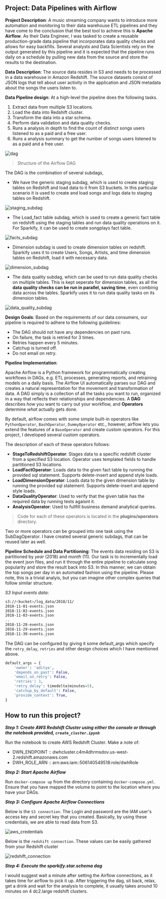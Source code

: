 ## Project: Data Pipelines with Airflow
**Project Description**: 
A music streaming company wants to introduce more automation and monitoring to their data warehouse ETL pipelines and they have come to the conclusion that the best tool to achieve this is **Apache Airflow**. As their Data Engineer, I was tasked to create a reusable production-grade data pipeline that incorporates data quality checks and allows for easy backfills. Several analysts and Data Scientists rely on the output generated by this pipeline and it is expected that the pipeline runs daily on a schedule by pulling new data from the source and store the results to the destination.

**Data Description**: The source data resides in S3 and needs to be processed in a data warehouse in Amazon Redshift. The source datasets consist of JSON logs that tell about user activity in the application and JSON metadata about the songs the users listen to.

**Data Pipeline design**:
At a high-level the pipeline does the following tasks.
1. Extract data from multiple S3 locations.
2. Load the data into Redshift cluster.
3. Transform the data into a star schema.
4. Perform data validation and data quality checks.
5. Runs a analysis in depth to find the count of distinct songs users listened to as a paid and a free user.
6. Runs a analysis summary to get the number of songs users listened to as a paid and a free user.

![dag](images/dag.png)
> Structure of the Airflow DAG



The DAG is the combination of several subdags,
* We have the generic staging subdag, which is used to create staging tables on Redshift and load data to it from S3 buckets. In this particular scenario it is used to create and load songs and logs data to staging tables on Redshift.

![staging_subdag](images/staging_subdag.png)

* The Load_fact table subdag, which is used to create a generic fact table on redshift using the staging tables and run data quality operations on it. For Sparkify, it can be used to create songplays fact table.

![facts_subdag](images/fact_subdag.png)

* Dimension subdag is used to create dimension tables on redshift. Sparkify uses it to create Users, Songs, Artists, and time dimension tables on Redshift, load it with necessary data.

![dimension_subdag](images/dimension_subdag.png)

* The data quality subdag, which can be used to run data quality checks on multiple tables. This is kept seperate for dimension tables, as all the **data quality checks can be run in parallel, saving time**, even combinig data across the tables. Sparkify uses it to run data quality tasks on its dimension tables.

![data_quality_subdag](images/data_quality_subdag.png)


**Design Goals**:
Based on the requirements of our data consumers, our pipeline is required to adhere to the following guidelines:
* The DAG should not have any dependencies on past runs.
* On failure, the task is retried for 3 times.
* Retries happen every 5 minutes.
* Catchup is turned off.
* Do not email on retry. 

**Pipeline Implementation**:

Apache Airflow is a Python framework for programmatically creating workflows in DAGs, e.g. ETL processes, generating reports, and retraining models on a daily basis. The Airflow UI automatically parses our DAG and creates a natural representation for the movement and transformation of data. A DAG simply is a collection of all the tasks you want to run, organized in a way that reflects their relationships and dependencies. A **DAG** describes *how* you want to carry out your workflow, and **Operators** determine *what* actually gets done. 

By default, airflow comes with some simple built-in operators like `PythonOperator`, `BashOperator`, `DummyOperator` etc., however, airflow lets you extend the features of a `BaseOperator` and create custom operators. For this project, I developed several custom operators. 

The description of each of these operators follows:
- **StageToRedshiftOperator**: Stages data to a specific redshift cluster from a specified S3 location. Operator uses templated fields to handle partitioned S3 locations.
- **LoadFactOperator**: Loads data to the given fact table by running the provided sql statement. Supports delete-insert and append style loads.
- **LoadDimensionOperator**: Loads data to the given dimension table by running the provided sql statement. Supports delete-insert and append style loads.
- **DataQualityOperator**: Used to verify that the given table has the required data by running tests agaisnt it.
- **AnalysisOperator**: Used to fullfill business demand analytical queries. 

 > Code for each of these operators is located in the **plugins/operators** directory.
 
Two or more operators can be grouped into one task using the SubDagOperator.
I have created several generic subdags, that can be reused later as well.



**Pipeline Schedule and Data Partitioning**: 
The events data residing on S3 is partitioned by *year* (2018) and *month* (11). Our task is to incrementally load the event json files, and run it through the entire pipeline to calculate song popularity and store the result back into S3. In this manner, we can obtain the top songs per day in an automated fashion using the pipeline. Please note, this is a trivial analyis, but you can imagine other complex queries that follow similar structure.

*S3 Input events data*:
```bash
s3://<bucket>/log_data/2018/11/
2018-11-01-events.json
2018-11-02-events.json
2018-11-03-events.json
..
2018-11-28-events.json
2018-11-29-events.json
2018-11-30-events.json
```

The DAG can be configured by giving it some default_args which specify the `retry_delay`, `retries` and other design choices which I have mentioned above.

```python
default_args = {
    'owner': 'aditya',
    'depends_on_past': False,
    'email_on_retry': False,
    'retries': 3,
    'retry_delay': timedelta(minutes=5),
    'catchup_by_default': False,
    'provide_context': True,
}
```

## How to run this project?
***Step 1: Create AWS Redshift Cluster using either the console or through the notebook provided,  `create_cluster.ipynb`***

Run the notebook to create AWS Redshift Cluster. Make a note of:
- DWN_ENDPOINT ::  dwhcluster.c4m4dhrmsdov.us-west-2.redshift.amazonaws.com
- DWH_ROLE_ARN ::  arn:aws:iam::506140549518:role/dwhRole

***Step 2: Start Apache Airflow***

Run `docker-compose up` from the directory containing `docker-compose.yml`. Ensure that you have mapped the volume to point to the location where you have your DAGs.

***Step 3: Configure Apache Airflow Connections***

Below is the `S3 connection`. The Login and password are the IAM user's access key and secret key that you created. Basically, by using these credentials, we are able to read data from S3.

![aws_credentials](images/aws_credentials.png)

Below is the `redshift connection`. These values can be easily gathered from your Redshift cluster

![redshift_connection](images/redshift_connection.png)

***Step 4: Execute the sparkify.star.schema dag***

I would suggest wait a minute after setting the Airflow connections, as it takes time for airflow to pick it up. 
After triggering the dag, sit back, relax, get a drink and wait for the analysis to complete, it usually takes around 10 minutes on 4 dc2.large redshift clusters.